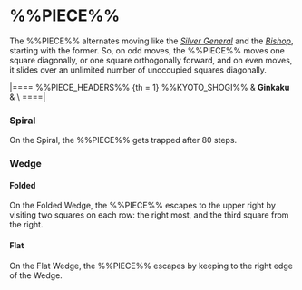 # %%PIECE%%

The %%PIECE%% alternates moving like the
[*Silver General*](silver_general.html) and the [*Bishop*](bishop.html),
starting with the former. So, on odd moves, the %%PIECE%% moves one
square diagonally, or one square orthogonally forward, and on even
moves, it slides over an unlimited number of unoccupied squares diagonally.

|====
%%PIECE_HEADERS%%
{th = 1}  %%KYOTO_SHOGI%%
       &  **Ginkaku**
       & \\
====|

### Spiral

On the Spiral, the %%PIECE%% gets trapped after 80 steps.

### Wedge

#### Folded

On the Folded Wedge, the %%PIECE%% escapes to the upper right
by visiting two squares on each row: the right most, and the 
third square from the right.

#### Flat

On the Flat Wedge, the %%PIECE%% escapes by keeping to the 
right edge of the Wedge.
